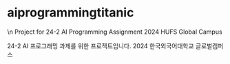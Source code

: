 # aiprogrammingtitanic
\n
Project for 24-2 AI Programming Assignment
2024 HUFS Global Campus

24-2 AI 프로그래밍 과제를 위한 프로젝트입니다.
2024 한국외국어대학교 글로벌캠퍼스
